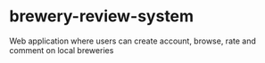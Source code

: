 # brewery-review-system
 Web application where users can create account, browse, rate and comment on local breweries
